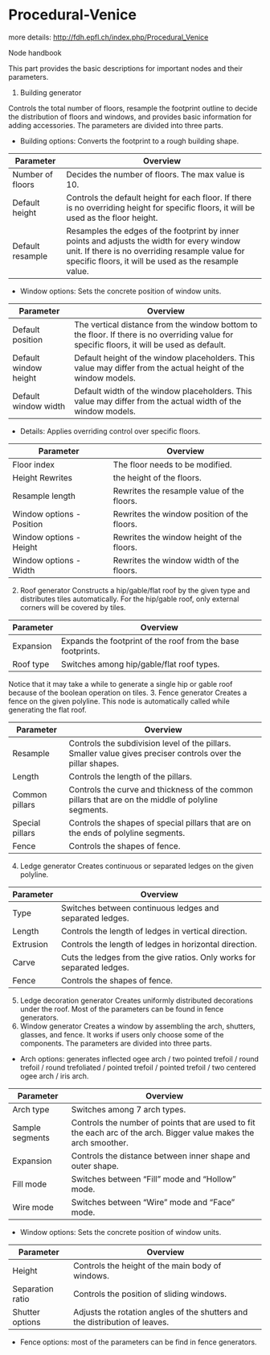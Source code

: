 # Procedural-Venice

more details: http://fdh.epfl.ch/index.php/Procedural_Venice

Node handbook 

This part provides the basic descriptions for important nodes and their parameters.

1. Building generator

Controls the total number of floors, resample the footprint outline to decide the distribution of floors and windows, and provides basic information for adding accessories. The parameters are divided into three parts.

* Building options: Converts the footprint to a rough building shape.

| Parameter  | Overview |
| ------------- | ------------- |
|Number of floors|	Decides the number of floors. The max value is 10.|
|Default height	|Controls the default height for each floor. If there is no overriding height for specific floors, it will be used as the floor height. |
|Default resample	|Resamples the edges of the footprint by inner points and adjusts the width for every window unit. If there is no overriding resample value for specific floors, it will be used as the resample value.|

* Window options: Sets the concrete position of window units.

|Parameter	| Overview|
| ------------- | ------------- |
|Default position|	The vertical distance from the window bottom to the floor. If there is no overriding value for specific floors, it will be used as default.|
|Default window height|	Default height of the window placeholders. This value may differ from the actual height of the window models.|
|Default window width|	Default width of the window placeholders. This value may differ from the actual width of the window models.|

* Details: Applies overriding control over specific floors.

|Parameter	|Overview|
| ------------- | ------------- |
|Floor index	|The floor needs to be modified.|
|Height	Rewrites |the height of the floors.|
|Resample length	|Rewrites the resample value of the floors.|
|Window options - Position	|Rewrites the window position of the floors.|
|Window options - Height	|Rewrites the window height of the floors.|
|Window options - Width	|Rewrites the window width of the floors.|

2. Roof generator
Constructs a hip/gable/flat roof by the given type and distributes tiles automatically. For the hip/gable roof, only external corners will be covered by tiles. 

|Parameter	|Overview|
| ------------- | ------------- |
|Expansion	|Expands the footprint of the roof from the base footprints. |
|Roof type	|Switches among hip/gable/flat roof types. |
Notice that it may take a while to generate a single hip or gable roof because of the boolean operation on tiles.
3. Fence generator
Creates a fence on the given polyline. This node is automatically called while generating the flat roof.

|Parameter	|Overview|
| ------------- | ------------- |
|Resample|	Controls the subdivision level of the pillars. Smaller value gives preciser controls over the pillar shapes. |
|Length|	Controls the length of the pillars.|
|Common pillars|	Controls the curve and thickness of the common pillars that are on the middle of polyline segments.|
|Special pillars|	Controls the shapes of special pillars that are on the ends of polyline segments.|
|Fence|	Controls the shapes of fence.|

4. Ledge generator
Creates continuous or separated ledges on the given polyline. 

|Parameter|	Overview|
| ------------- | ------------- |
|Type|	Switches between continuous ledges and separated ledges.|
|Length|	Controls the length of ledges in vertical direction.|
|Extrusion|	Controls the length of ledges in horizontal direction.|
|Carve|	Cuts the ledges from the give ratios. Only works for separated ledges.|
|Fence|	Controls the shapes of fence.|

5. Ledge decoration generator
Creates uniformly distributed decorations under the roof. Most of the parameters can be found in fence generators.
6. Window generator
Creates a window by assembling the arch, shutters, glasses, and fence. It works if users only choose some of the components. The parameters are divided into three parts.
* Arch options: generates inflected ogee arch / two pointed trefoil / round trefoil / round trefoliated / pointed trefoil / pointed trefoil / two centered ogee arch / iris arch.

|Parameter|	Overview|
| ------------- | ------------- |
|Arch type	|Switches among 7 arch types.|
|Sample segments	|Controls the number of points that are used to fit the each arc of the arch. Bigger value makes the arch smoother. |
|Expansion	|Controls the distance between inner shape and outer shape. |
|Fill mode	|Switches between “Fill” mode and “Hollow” mode.|
|Wire mode	|Switches between “Wire” mode and “Face” mode.|
 

* Window options: Sets the concrete position of window units.

|Parameter	       |Overview       |
| --------------- | ------------- |
|Height	          |Controls the height of the main body of windows.|
|Separation ratio	|Controls the position of sliding windows.|
|Shutter options	 |Adjusts the rotation angles of the shutters and the distribution of leaves.|

* Fence options: most of the parameters can be find in fence generators.

